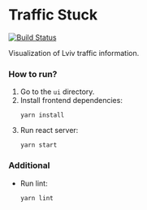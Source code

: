 # Traffic Stuck 
[![Build Status](https://travis-ci.org/TrafficStuck/ts-ui.svg?branch=master)](https://travis-ci.org/TrafficStuck/ts-ui)

Visualization of Lviv traffic information.

### How to run?

1. Go to the `ui` directory.
1. Install frontend dependencies:
    ```shell script
    yarn install
    ```
2. Run react server:
    ```shell script
    yarn start
    ```


### Additional
* Run lint: 
   ```shell script
   yarn lint
   ```
